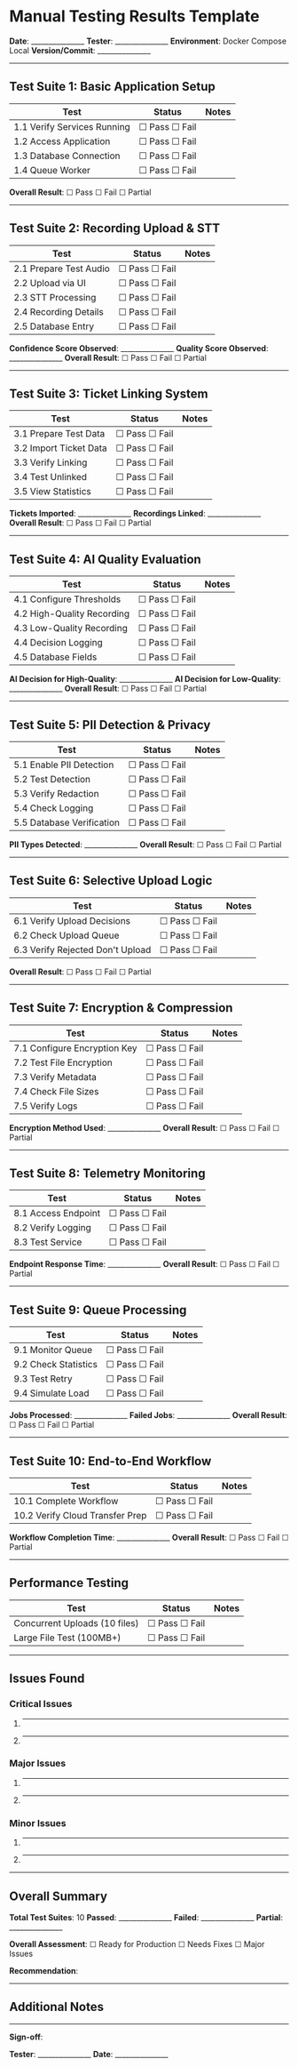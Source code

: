 # Manual Testing Results Template

**Date**: _______________
**Tester**: _______________
**Environment**: Docker Compose Local
**Version/Commit**: _______________

---

## Test Suite 1: Basic Application Setup

| Test | Status | Notes |
|------|--------|-------|
| 1.1 Verify Services Running | ☐ Pass ☐ Fail | |
| 1.2 Access Application | ☐ Pass ☐ Fail | |
| 1.3 Database Connection | ☐ Pass ☐ Fail | |
| 1.4 Queue Worker | ☐ Pass ☐ Fail | |

**Overall Result**: ☐ Pass ☐ Fail ☐ Partial

---

## Test Suite 2: Recording Upload & STT

| Test | Status | Notes |
|------|--------|-------|
| 2.1 Prepare Test Audio | ☐ Pass ☐ Fail | |
| 2.2 Upload via UI | ☐ Pass ☐ Fail | |
| 2.3 STT Processing | ☐ Pass ☐ Fail | |
| 2.4 Recording Details | ☐ Pass ☐ Fail | |
| 2.5 Database Entry | ☐ Pass ☐ Fail | |

**Confidence Score Observed**: _______________
**Quality Score Observed**: _______________
**Overall Result**: ☐ Pass ☐ Fail ☐ Partial

---

## Test Suite 3: Ticket Linking System

| Test | Status | Notes |
|------|--------|-------|
| 3.1 Prepare Test Data | ☐ Pass ☐ Fail | |
| 3.2 Import Ticket Data | ☐ Pass ☐ Fail | |
| 3.3 Verify Linking | ☐ Pass ☐ Fail | |
| 3.4 Test Unlinked | ☐ Pass ☐ Fail | |
| 3.5 View Statistics | ☐ Pass ☐ Fail | |

**Tickets Imported**: _______________
**Recordings Linked**: _______________
**Overall Result**: ☐ Pass ☐ Fail ☐ Partial

---

## Test Suite 4: AI Quality Evaluation

| Test | Status | Notes |
|------|--------|-------|
| 4.1 Configure Thresholds | ☐ Pass ☐ Fail | |
| 4.2 High-Quality Recording | ☐ Pass ☐ Fail | |
| 4.3 Low-Quality Recording | ☐ Pass ☐ Fail | |
| 4.4 Decision Logging | ☐ Pass ☐ Fail | |
| 4.5 Database Fields | ☐ Pass ☐ Fail | |

**AI Decision for High-Quality**: _______________
**AI Decision for Low-Quality**: _______________
**Overall Result**: ☐ Pass ☐ Fail ☐ Partial

---

## Test Suite 5: PII Detection & Privacy

| Test | Status | Notes |
|------|--------|-------|
| 5.1 Enable PII Detection | ☐ Pass ☐ Fail | |
| 5.2 Test Detection | ☐ Pass ☐ Fail | |
| 5.3 Verify Redaction | ☐ Pass ☐ Fail | |
| 5.4 Check Logging | ☐ Pass ☐ Fail | |
| 5.5 Database Verification | ☐ Pass ☐ Fail | |

**PII Types Detected**: _______________
**Overall Result**: ☐ Pass ☐ Fail ☐ Partial

---

## Test Suite 6: Selective Upload Logic

| Test | Status | Notes |
|------|--------|-------|
| 6.1 Verify Upload Decisions | ☐ Pass ☐ Fail | |
| 6.2 Check Upload Queue | ☐ Pass ☐ Fail | |
| 6.3 Verify Rejected Don't Upload | ☐ Pass ☐ Fail | |

**Overall Result**: ☐ Pass ☐ Fail ☐ Partial

---

## Test Suite 7: Encryption & Compression

| Test | Status | Notes |
|------|--------|-------|
| 7.1 Configure Encryption Key | ☐ Pass ☐ Fail | |
| 7.2 Test File Encryption | ☐ Pass ☐ Fail | |
| 7.3 Verify Metadata | ☐ Pass ☐ Fail | |
| 7.4 Check File Sizes | ☐ Pass ☐ Fail | |
| 7.5 Verify Logs | ☐ Pass ☐ Fail | |

**Encryption Method Used**: _______________
**Overall Result**: ☐ Pass ☐ Fail ☐ Partial

---

## Test Suite 8: Telemetry Monitoring

| Test | Status | Notes |
|------|--------|-------|
| 8.1 Access Endpoint | ☐ Pass ☐ Fail | |
| 8.2 Verify Logging | ☐ Pass ☐ Fail | |
| 8.3 Test Service | ☐ Pass ☐ Fail | |

**Endpoint Response Time**: _______________
**Overall Result**: ☐ Pass ☐ Fail ☐ Partial

---

## Test Suite 9: Queue Processing

| Test | Status | Notes |
|------|--------|-------|
| 9.1 Monitor Queue | ☐ Pass ☐ Fail | |
| 9.2 Check Statistics | ☐ Pass ☐ Fail | |
| 9.3 Test Retry | ☐ Pass ☐ Fail | |
| 9.4 Simulate Load | ☐ Pass ☐ Fail | |

**Jobs Processed**: _______________
**Failed Jobs**: _______________
**Overall Result**: ☐ Pass ☐ Fail ☐ Partial

---

## Test Suite 10: End-to-End Workflow

| Test | Status | Notes |
|------|--------|-------|
| 10.1 Complete Workflow | ☐ Pass ☐ Fail | |
| 10.2 Verify Cloud Transfer Prep | ☐ Pass ☐ Fail | |

**Workflow Completion Time**: _______________
**Overall Result**: ☐ Pass ☐ Fail ☐ Partial

---

## Performance Testing

| Test | Status | Notes |
|------|--------|-------|
| Concurrent Uploads (10 files) | ☐ Pass ☐ Fail | |
| Large File Test (100MB+) | ☐ Pass ☐ Fail | |

---

## Issues Found

### Critical Issues
1. _______________
2. _______________

### Major Issues
1. _______________
2. _______________

### Minor Issues
1. _______________
2. _______________

---

## Overall Summary

**Total Test Suites**: 10
**Passed**: _______________
**Failed**: _______________
**Partial**: _______________

**Overall Assessment**: ☐ Ready for Production ☐ Needs Fixes ☐ Major Issues

**Recommendation**:

---

## Additional Notes



---

**Sign-off**:

**Tester**: _______________
**Date**: _______________
